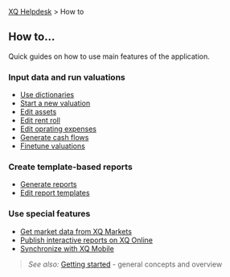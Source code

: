 ---
---
[XQ Helpdesk](http://help.exquance.com) > How to

## How to... ##

Quick guides on how to use main features of the application.

### Input data and run valuations

* [Use dictionaries](/howto/use-dictionaries.html)
* [Start a new valuation](/howto/startvaluation.html)
* [Edit assets](/howto/edit-assets.html)
* [Edit rent roll](/howto/rentroll.html)
* [Edit oprating expenses](/howto/opex.html)
* [Generate cash flows](/howto/cashflow.html)
* [Finetune valuations](/howto/valuation.html)

### Create template-based reports

* [Generate reports](/howto/reportbuilder.html)
* [Edit report templates](/howto/reportdesigner.html)

### Use special features

* [Get market data from XQ Markets](/howto/xqmarkets.html)
* [Publish interactive reports on XQ Online](/howto/xqonline.html)
* [Synchronize with XQ Mobile](/howto/xqmobile.html)

>_See also:_ [Getting started](/getstarted/intro.html) - general concepts and overview
